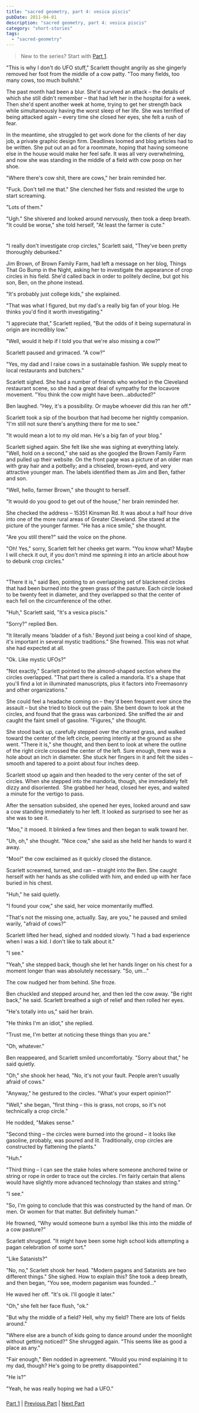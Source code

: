 ```yaml
---
title: "sacred geometry, part 4: vesica piscis"
pubDate: 2011-04-01
description: "sacred geometry, part 4: vesica piscis"
category: "short-stories"
tags:
  - "sacred-geometry"
---
```


> New to the series? Start with [Part 1](/blog/2011/3/4/sacred-geometry-part-1-tesseract/).

"This is why I don't do UFO stuff," Scarlett thought angrily as she gingerly removed her foot from the middle of a cow patty. "Too many fields, too many cows, too much bullshit."

The past month had been a blur. She'd survived an attack – the details of which she still didn't remember – that had left her in the hospital for a week. Then she'd spent another week at home, trying to get her strength back while simultaneously having the worst sleep of her life. She was terrified of being attacked again – every time she closed her eyes, she felt a rush of fear.

In the meantime, she struggled to get work done for the clients of her day job, a private graphic design firm. Deadlines loomed and blog articles had to be written. She put out an ad for a roommate, hoping that having someone else in the house would make her feel safe. It was all very overwhelming, and now she was standing in the middle of a field with cow poop on her shoe.

"Where there's cow shit, there are cows," her brain reminded her.

"Fuck. Don't tell me that." She clenched her fists and resisted the urge to start screaming.

"Lots of them."

"Ugh." She shivered and looked around nervously, then took a deep breath. "It could be worse," she told herself, "At least the farmer is cute."

#

"I really don't investigate crop circles," Scarlett said, "They've been pretty thoroughly debunked."

Jim Brown, of Brown Family Farm, had left a message on her blog, Things That Go Bump in the Night, asking her to investigate the appearance of crop circles in his field. She'd called back in order to politely decline, but got his son, Ben, on the phone instead.

"It's probably just college kids," she explained.

"That was what I figured, but my dad's a really big fan of your blog. He thinks you'd find it worth investigating."

"I appreciate that," Scarlett replied, "But the odds of it being supernatural in origin are incredibly low."

"Well, would it help if I told you that we're also missing a cow?"

Scarlett paused and grimaced. "A cow?"

"Yes, my dad and I raise cows in a sustainable fashion. We supply meat to local restaurants and butchers."

Scarlett sighed. She had a number of friends who worked in the Cleveland restaurant scene, so she had a great deal of sympathy for the locavore movement. "You think the cow might have been…abducted?"

Ben laughed. "Hey, it's a possibility. Or maybe whoever did this ran her off."

Scarlett took a sip of the bourbon that had become her nightly companion. "I'm still not sure there's anything there for me to see."

"It would mean a lot to my old man. He's a big fan of your blog."

Scarlett sighed again. She felt like she was sighing at everything lately. "Well, hold on a second," she said as she googled the Brown Family Farm and pulled up their website. On the front page was a picture of an older man with gray hair and a potbelly; and a chiseled, brown-eyed, and very attractive younger man. The labels identified them as Jim and Ben, father and son.

"Well, hello, farmer Brown," she thought to herself.

"It would do you good to get out of the house," her brain reminded her.

She checked the address – 15351 Kinsman Rd. It was about a half hour drive into one of the more rural areas of Greater Cleveland. She stared at the picture of the younger farmer. "He has a nice smile," she thought.

"Are you still there?" said the voice on the phone.

"Oh! Yes," sorry, Scarlett felt her cheeks get warm. "You know what? Maybe I will check it out, if you don't mind me spinning it into an article about how to debunk crop circles."

#

"There it is," said Ben, pointing to an overlapping set of blackened circles that had been burned into the green grass of the pasture. Each circle looked to be twenty feet in diameter, and they overlapped so that the center of each fell on the circumference of the other.

"Huh," Scarlett said, "It's a vesica piscis."

"Sorry?" replied Ben.

"It literally means 'bladder of a fish.' Beyond just being a cool kind of shape, it's important in several mystic traditions." She frowned. This was not what she had expected at all.

"Ok. Like mystic UFOs?"

"Not exactly," Scarlett pointed to the almond-shaped section where the circles overlapped. "That part there is called a mandorla. It's a shape that you'll find a lot in illuminated manuscripts, plus it factors into Freemasonry and other organizations."

She could feel a headache coming on – they'd been frequent ever since the assault – but she tried to block out the pain. She bent down to look at the circles, and found that the grass was carbonized. She sniffed the air and caught the faint smell of gasoline. "Figures," she thought.

She stood back up, carefully stepped over the charred grass, and walked toward the center of the left circle, peering intently at the ground as she went. "There it is," she thought, and then bent to look at where the outline of the right circle crossed the center of the left. Sure enough, there was a hole about an inch in diameter. She stuck her fingers in it and felt the sides – smooth and tapered to a point about four inches deep.

Scarlett stood up again and then headed to the very center of the set of circles. When she stepped into the mandorla, though, she immediately felt dizzy and disoriented.  She grabbed her head, closed her eyes, and waited a minute for the vertigo to pass.

After the sensation subsided, she opened her eyes, looked around and saw a cow standing immediately to her left. It looked as surprised to see her as she was to see it.

"Moo," it mooed. It blinked a few times and then began to walk toward her.

"Uh, oh," she thought. "Nice cow," she said as she held her hands to ward it away.

"Moo!" the cow exclaimed as it quickly closed the distance.

Scarlett screamed, turned, and ran – straight into the Ben. She caught herself with her hands as she collided with him, and ended up with her face buried in his chest.

"Huh," he said quietly.

"I found your cow," she said, her voice momentarily muffled.

"That's not the missing one, actually. Say, are you," he paused and smiled warily, "afraid of cows?"

Scarlett lifted her head, sighed and nodded slowly. "I had a bad experience when I was a kid. I don't like to talk about it."

"I see."

"Yeah," she stepped back, though she let her hands linger on his chest for a moment longer than was absolutely necessary. "So, um…"

The cow nudged her from behind. She froze.

Ben chuckled and stepped around her, and then led the cow away. "Be right back," he said. Scarlett breathed a sigh of relief and then rolled her eyes.

"He's totally into us," said her brain.

"He thinks I'm an idiot," she replied.

"Trust me, I'm better at noticing these things than you are."

"Oh, whatever."

Ben reappeared, and Scarlett smiled uncomfortably. "Sorry about that," he said quietly.

"Oh," she shook her head, "No, it's not your fault. People aren't usually afraid of cows."

"Anyway," he gestured to the circles. "What's your expert opinion?"

"Well," she began, "first thing – this is grass, not crops, so it's not technically a crop circle."

He nodded, "Makes sense."

"Second thing – the circles were burned into the ground – it looks like gasoline, probably, was poured and lit. Traditionally, crop circles are constructed by flattening the plants."

"Huh."

"Third thing – I can see the stake holes where someone anchored twine or string or rope in order to trace out the circles. I'm fairly certain that aliens would have slightly more advanced technology than stakes and string."

"I see."

"So, I'm going to conclude that this was constructed by the hand of man. Or men. Or women for that matter. But definitely human."

He frowned, "Why would someone burn a symbol like this into the middle of a cow pasture?"

Scarlett shrugged. "It might have been some high school kids attempting a pagan celebration of some sort."

"Like Satanists?"

"No, no," Scarlett shook her head. "Modern pagans and Satanists are two different things." She sighed. How to explain this? She took a deep breath, and then began, "You see, modern paganism was founded…"

He waved her off. "It's ok. I'll google it later."

"Oh," she felt her face flush, "ok."

"But why the middle of a field? Hell, why my field? There are lots of fields around."

"Where else are a bunch of kids going to dance around under the moonlight without getting noticed?" She shrugged again. "This seems like as good a place as any."

"Fair enough," Ben nodded in agreement. "Would you mind explaining it to my dad, though? He's going to be pretty disappointed."

"He is?"

"Yeah, he was really hoping we had a UFO."

###

[Part 1](/blog/2011/3/4/sacred-geometry-part-1-tesseract/) | [Previous Part](/blog/2011/3/16/sacred-geometry-part-3-sine-wave/) | [Next Part](/blog/2011/5/20/sacred-geometry-part-5/)
